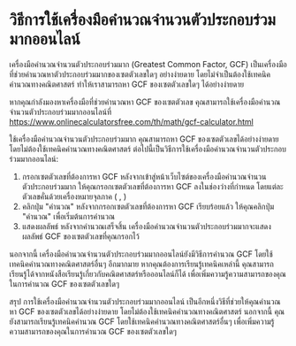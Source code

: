 วิธีการใช้เครื่องมือคำนวณจำนวนตัวประกอบร่วมมากออนไลน์
=====================================================

เครื่องมือคำนวณจำนวนตัวประกอบร่วมมาก (Greatest Common Factor, GCF) เป็นเครื่องมือที่ช่วยคำนวณหาตัวประกอบร่วมมากของเซตตัวเลขใดๆ อย่างง่ายดาย โดยไม่จำเป็นต้องใช้เทคนิคคำนวณทางคณิตศาสตร์ ทำให้เราสามารถหา GCF ของเซตตัวเลขใดๆ ได้อย่างง่ายดาย

หากคุณกำลังมองหาเครื่องมือที่ช่วยคำนวณหา GCF ของเซตตัวเลข คุณสามารถใช้เครื่องมือคำนวณจำนวนตัวประกอบร่วมมากออนไลน์ที่ <https://www.onlinecalculatorsfree.com/th/math/gcf-calculator.html>

ใช้เครื่องมือคำนวณจำนวนตัวประกอบร่วมมาก คุณสามารถหา GCF ของเซตตัวเลขได้อย่างง่ายดาย โดยไม่ต้องใช้เทคนิคคำนวณทางคณิตศาสตร์ ต่อไปนี้เป็นวิธีการใช้เครื่องมือคำนวณจำนวนตัวประกอบร่วมมากออนไลน์:

1. กรอกเซตตัวเลขที่ต้องการหา GCF หลังจากเข้าสู่หน้าเว็บไซต์ของเครื่องมือคำนวณจำนวนตัวประกอบร่วมมาก ให้คุณกรอกเซตตัวเลขที่ต้องการหา GCF ลงในช่องว่างที่กำหนด โดยแต่ละตัวเลขคั่นด้วยเครื่องหมายจุลภาค ( , )
2. คลิกปุ่ม "คำนวณ" หลังจากกรอกเซตตัวเลขที่ต้องการหา GCF เรียบร้อยแล้ว ให้คุณคลิกปุ่ม "คำนวณ" เพื่อเริ่มต้นการคำนวณ
3. แสดงผลลัพธ์ หลังจากคำนวณเสร็จสิ้น เครื่องมือคำนวณจำนวนตัวประกอบร่วมมากจะแสดงผลลัพธ์ GCF ของเซตตัวเลขที่คุณกรอกไว้

นอกจากนี้ เครื่องมือคำนวณจำนวนตัวประกอบร่วมมากออนไลน์ยังมีวิธีการคำนวณ GCF โดยใช้เทคนิคคำนวณทางคณิตศาสตร์อื่นๆ อีกมากมาย หากคุณต้องการเรียนรู้เทคนิคเหล่านี้ คุณสามารถเรียนรู้ได้จากหนังสือเรียนรู้เกี่ยวกับคณิตศาสตร์หรือออนไลน์ก็ได้ เพื่อเพิ่มความรู้ความสามารถของคุณในการคำนวณ GCF ของเซตตัวเลขใดๆ

สรุป การใช้เครื่องมือคำนวณจำนวนตัวประกอบร่วมมากออนไลน์ เป็นอีกหนึ่งวิธีที่ช่วยให้คุณคำนวณหา GCF ของเซตตัวเลขได้อย่างง่ายดาย โดยไม่ต้องใช้เทคนิคคำนวณทางคณิตศาสตร์ นอกจากนี้ คุณยังสามารถเรียนรู้เทคนิคคำนวณ GCF โดยใช้เทคนิคคำนวณทางคณิตศาสตร์อื่นๆ เพื่อเพิ่มความรู้ความสามารถของคุณในการคำนวณ GCF ของเซตตัวเลขใดๆ